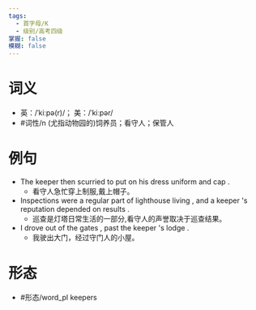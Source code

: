 ```yaml
---
tags:
  - 首字母/K
  - 级别/高考四级
掌握: false
模糊: false
---
```

# 词义
- 英：/ˈkiːpə(r)/； 美：/ˈkiːpər/
- #词性/n  (尤指动物园的)饲养员；看守人；保管人
# 例句
- The keeper then scurried to put on his dress uniform and cap .
	- 看守人急忙穿上制服,戴上帽子。
- Inspections were a regular part of lighthouse living , and a keeper 's reputation depended on results .
	- 巡查是灯塔日常生活的一部分,看守人的声誉取决于巡查结果。
- I drove out of the gates , past the keeper 's lodge .
	- 我驶出大门，经过守门人的小屋。
# 形态
- #形态/word_pl keepers
